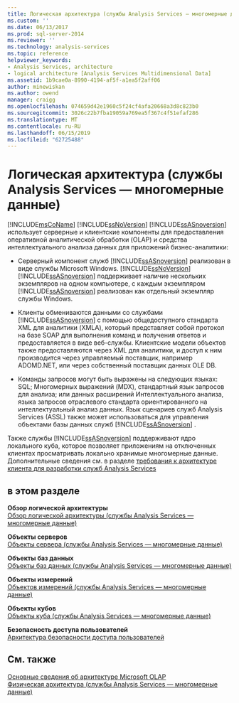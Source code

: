 ```yaml
---
title: Логическая архитектура (службы Analysis Services — многомерные данные) | Документация Майкрософт
ms.custom: ''
ms.date: 06/13/2017
ms.prod: sql-server-2014
ms.reviewer: ''
ms.technology: analysis-services
ms.topic: reference
helpviewer_keywords:
- Analysis Services, architecture
- logical architecture [Analysis Services Multidimensional Data]
ms.assetid: 1b9cae0a-8990-4194-af5f-a1ea5f2aff06
author: minewiskan
ms.author: owend
manager: craigg
ms.openlocfilehash: 074659d42e1960c5f24cf4afa20668a3d8c823b0
ms.sourcegitcommit: 3026c22b7fba19059a769ea5f367c4f51efaf286
ms.translationtype: MT
ms.contentlocale: ru-RU
ms.lasthandoff: 06/15/2019
ms.locfileid: "62725488"
---
```

# <a name="logical-architecture-analysis-services---multidimensional-data"></a>Логическая архитектура (службы Analysis Services — многомерные данные)
  [!INCLUDE[msCoName](../../../includes/msconame-md.md)] [!INCLUDE[ssNoVersion](../../../includes/ssnoversion-md.md)] [!INCLUDE[ssASnoversion](../../../includes/ssasnoversion-md.md)] использует серверные и клиентские компоненты для предоставления оперативной аналитической обработки (OLAP) и средства интеллектуального анализа данных для приложений бизнес-аналитики:  
  
-   Серверный компонент служб [!INCLUDE[ssASnoversion](../../../includes/ssasnoversion-md.md)] реализован в виде службы Microsoft Windows. [!INCLUDE[ssNoVersion](../../../includes/ssnoversion-md.md)] [!INCLUDE[ssASnoversion](../../../includes/ssasnoversion-md.md)] поддерживает наличие нескольких экземпляров на одном компьютере, с каждым экземпляром [!INCLUDE[ssASnoversion](../../../includes/ssasnoversion-md.md)] реализован как отдельный экземпляр службы Windows.  
  
-   Клиенты обмениваются данными со службами [!INCLUDE[ssASnoversion](../../../includes/ssasnoversion-md.md)] с помощью общедоступного стандарта XML для аналитики (XMLA), который представляет собой протокол на базе SOAP для выполнения команд и получения ответов и предоставляется в виде веб-службы. Клиентские модели объектов также предоставляются через XML для аналитики, и доступ к ним производится через управляемый поставщик, например ADOMD.NET, или через собственный поставщик данных OLE DB.  
  
-   Команды запросов могут быть выражены на следующих языках: SQL; Многомерных выражений (MDX), стандартный язык запросов для анализа; или данных расширений Интеллектуального анализа, языка запросов отраслевого стандарта ориентированного на интеллектуальный анализ данных. Язык сценариев служб Analysis Services (ASSL) также может использоваться для управления объектами базы данных служб [!INCLUDE[ssASnoversion](../../../includes/ssasnoversion-md.md)] .  
  
 Также службы [!INCLUDE[ssASnoversion](../../../includes/ssasnoversion-md.md)] поддерживают ядро локального куба, которое позволяет приложениям на отключенных клиентах просматривать локально хранимые многомерные данные. Дополнительные сведения см. в разделе [требования к архитектуре клиента для разработки служб Analysis Services](../olap-physical/client-architecture-requirements-for-analysis-services-development.md)  
  
## <a name="in-this-section"></a>в этом разделе  
 **Обзор логической архитектуры**  
 [Обзор логической архитектуры &#40;службы Analysis Services — многомерные данные&#41;](logical-architecture-overview-analysis-services-multidimensional-data.md)  
  
 **Объекты серверов**  
 [Объекты сервера &#40;службы Analysis Services — многомерные данные&#41;](server-objects-analysis-services-multidimensional-data.md)  
  
 **Объекты баз данных**  
 [Объекты баз данных (службы Analysis Services — многомерные данные)](database-objects-analysis-services-multidimensional-data.md)  
  
 **Объекты измерений**  
 [Объектов измерений &#40;службы Analysis Services — многомерные данные&#41;](../../multidimensional-models-olap-logical-dimension-objects/dimension-objects-analysis-services-multidimensional-data.md)  
  
 **Объекты кубов**  
 [Объекты куба &#40;службы Analysis Services — многомерные данные&#41;](../../multidimensional-models-olap-logical-cube-objects/cube-objects-analysis-services-multidimensional-data.md)  
  
 **Безопасность доступа пользователей**  
 [Архитектура безопасности доступа пользователей](understanding-microsoft-olap-logical-architecture.md)  
  
## <a name="see-also"></a>См. также  
 [Основные сведения об архитектуре Microsoft OLAP](../olap-physical/understanding-microsoft-olap-architecture.md)   
 [Физическая архитектура &#40;службы Analysis Services — многомерные данные&#41;](../olap-physical/understanding-microsoft-olap-physical-architecture.md)  
  
  
